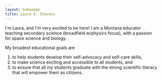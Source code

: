 ```yaml
---
layout: homepage
title: Laura E. Stevens
---
```

I'm Laura, and I'm very excited to be here! I am a Montana educator teaching secondary science (broadfield w/physics focus), with a passion for space science and biology.

My broadest educational goals are 
1. to help students develop their self-advocacy and self-care skills, 
2. to make science exciting and accessible to all students, and 
3. to ensure that all my students graduate with the strong scientific literacy that will empower them as citizens. 

